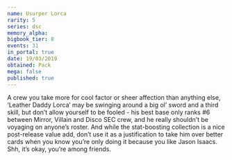 ```yaml
---
name: Usurper Lorca
rarity: 5
series: dsc
memory_alpha:
bigbook_tier: 8
events: 31
in_portal: true
date: 19/03/2019
obtained: Pack
mega: false
published: true
---
```


A crew you take more for cool factor or sheer affection than anything else, ‘Leather Daddy Lorca’ may be swinging around a big ol’ sword and a third skill, but don’t allow yourself to be fooled - his best base only ranks #6 between Mirror, Villain and Disco SEC crew, and he really shouldn’t be voyaging on anyone’s roster. And while the stat-boosting collection is a nice post-release value add, don’t use it as a justification to take him over better cards when you know you’re only doing it because you like Jason Isaacs. Shh, it’s okay, you’re among friends.
